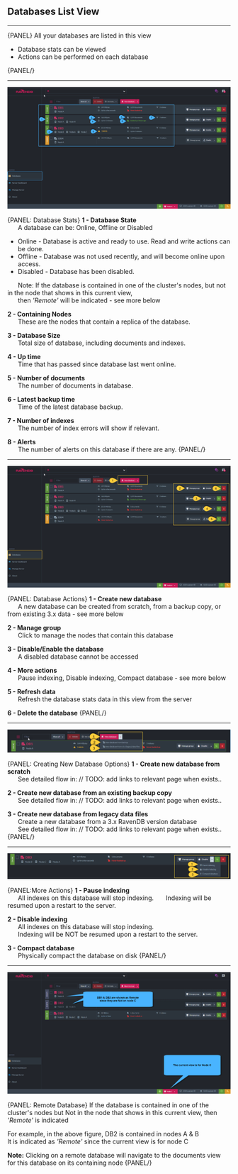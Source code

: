 ﻿## Databases List View
---

{PANEL}
All your databases are listed in this view    
<ul>
  <li>Database stats can be viewed</li>   
  <li>Actions can be performed on each database</li>
</ul>
{PANEL/}
            
---

![Figure 1. Database Stats](images/database-stats.png "Database Stats")

{PANEL: Database Stats}
**1 - Database State**   
&nbsp;&nbsp;&nbsp;&nbsp;&nbsp; A database can be: Online, Offline or Disabled  
<ul>
  <li>Online   - Database is active and ready to use. Read and write actions can be done.</li>  
  <li>Offline  - Database was not used recently, and will become online upon access.</li>
  <li>Disabled - Database has been disabled.</li>
</ul>

&nbsp;&nbsp;&nbsp;&nbsp;&nbsp; Note: If the database is contained in one of the cluster's nodes, but not in the node that shows in this current view,  
&nbsp;&nbsp;&nbsp;&nbsp;&nbsp; then _'Remote'_ will be indicated - see more below

**2 - Containing Nodes**    
&nbsp;&nbsp;&nbsp;&nbsp;&nbsp; These are the nodes that contain a replica of the database. 

**3 - Database Size**    
&nbsp;&nbsp;&nbsp;&nbsp;&nbsp; Total size of database, including documents and indexes.

**4 - Up time**        
&nbsp;&nbsp;&nbsp;&nbsp;&nbsp; Time that has passed since database last went online. 

**5 - Number of documents**      
&nbsp;&nbsp;&nbsp;&nbsp;&nbsp; The number of documents in database.

**6 - Latest backup time**      
&nbsp;&nbsp;&nbsp;&nbsp;&nbsp; Time of the latest database backup.
      
**7 - Number of indexes**    
&nbsp;&nbsp;&nbsp;&nbsp;&nbsp; The number of index errors will show if relevant.

**8 - Alerts**    
&nbsp;&nbsp;&nbsp;&nbsp;&nbsp; The number of alerts on this database if there are any.
{PANEL/}

---  

![Figure 2. Database Actions](images/database-actions-1.png "Database Actions")

{PANEL: Database Actions}
**1 - Create new database**    
&nbsp;&nbsp;&nbsp;&nbsp;&nbsp; A new database can be created from scratch, from a backup copy, or from existing 3.x data - see more below

**2 - Manage group**    
&nbsp;&nbsp;&nbsp;&nbsp;&nbsp; Click to manage the nodes that contain this database

**3 - Disable/Enable the database**    
&nbsp;&nbsp;&nbsp;&nbsp;&nbsp; A disabled database cannot be accessed

**4 - More actions**      
&nbsp;&nbsp;&nbsp;&nbsp;&nbsp; Pause indexing, Disable indexing, Compact database - see more below      

**5 - Refresh data**      
&nbsp;&nbsp;&nbsp;&nbsp;&nbsp; Refresh the database stats data in this view from the server  

**6 - Delete the database**
{PANEL/}

---

![Figure 3. Creating New Database](images/database-actions-2.png "Creating New Database Options")

{PANEL: Creating New Database Options}
**1 - Create new database from scratch**   
&nbsp;&nbsp;&nbsp;&nbsp;&nbsp; See detailed flow in: // TODO: add links to relevant page when exists.. 

**2 - Create new database from an existing backup copy**   
&nbsp;&nbsp;&nbsp;&nbsp;&nbsp; See detailed flow in: // TODO: add links to relevant page when exists..

**3 - Create new database from legacy data files**      
&nbsp;&nbsp;&nbsp;&nbsp;&nbsp; Create a new database from a 3.x RavenDB version database    
&nbsp;&nbsp;&nbsp;&nbsp;&nbsp; See detailed flow in: // TODO: add links to relevant page when exists..
{PANEL/}

---

![Figure 4. More Actions](images/database-actions-3.png "More Actions")

{PANEL:More Actions}
**1 - Pause indexing**      
&nbsp;&nbsp;&nbsp;&nbsp;&nbsp; All indexes on this database will stop indexing.
&nbsp;&nbsp;&nbsp;&nbsp;&nbsp; Indexing will be resumed upon a restart to the server.  

**2 - Disable indexing**     
&nbsp;&nbsp;&nbsp;&nbsp;&nbsp; All indexes on this database will stop indexing.  
&nbsp;&nbsp;&nbsp;&nbsp;&nbsp; Indexing will be NOT be resumed upon a restart to the server.  

**3 - Compact database**   
&nbsp;&nbsp;&nbsp;&nbsp;&nbsp; Physically compact the database on disk
{PANEL/}

---

![Figure 5. Remote Database](images/database-actions-4.png "Remote Database")

{PANEL: Remote Database}
If the database is contained in one of the cluster's nodes but Not in the node that shows in this current view, then _'Remote'_ is indicated  

For example, in the above figure, DB2 is contained in nodes A & B  
It is indicated as _'Remote'_ since the current view is for node C

**Note:** Clicking on a remote database will navigate to the documents view for this database on its containing node 
{PANEL/}

